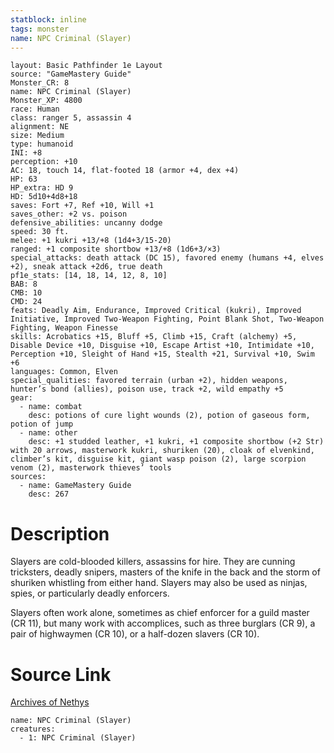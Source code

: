 ```yaml
---
statblock: inline
tags: monster
name: NPC Criminal (Slayer)
---
```

```statblock
layout: Basic Pathfinder 1e Layout
source: "GameMastery Guide"
Monster_CR: 8
name: NPC Criminal (Slayer)
Monster_XP: 4800
race: Human
class: ranger 5, assassin 4
alignment: NE
size: Medium
type: humanoid
INI: +8
perception: +10
AC: 18, touch 14, flat-footed 18 (armor +4, dex +4)
HP: 63
HP_extra: HD 9
HD: 5d10+4d8+18
saves: Fort +7, Ref +10, Will +1
saves_other: +2 vs. poison
defensive_abilities: uncanny dodge
speed: 30 ft.
melee: +1 kukri +13/+8 (1d4+3/15-20)
ranged: +1 composite shortbow +13/+8 (1d6+3/×3)
special_attacks: death attack (DC 15), favored enemy (humans +4, elves +2), sneak attack +2d6, true death
pf1e_stats: [14, 18, 14, 12, 8, 10]
BAB: 8
CMB: 10
CMD: 24
feats: Deadly Aim, Endurance, Improved Critical (kukri), Improved Initiative, Improved Two-Weapon Fighting, Point Blank Shot, Two-Weapon Fighting, Weapon Finesse
skills: Acrobatics +15, Bluff +5, Climb +15, Craft (alchemy) +5, Disable Device +10, Disguise +10, Escape Artist +10, Intimidate +10, Perception +10, Sleight of Hand +15, Stealth +21, Survival +10, Swim +6
languages: Common, Elven
special_qualities: favored terrain (urban +2), hidden weapons, hunter’s bond (allies), poison use, track +2, wild empathy +5
gear:
  - name: combat
    desc: potions of cure light wounds (2), potion of gaseous form, potion of jump
  - name: other
    desc: +1 studded leather, +1 kukri, +1 composite shortbow (+2 Str) with 20 arrows, masterwork kukri, shuriken (20), cloak of elvenkind, climber’s kit, disguise kit, giant wasp poison (2), large scorpion venom (2), masterwork thieves’ tools
sources:
  - name: GameMastery Guide
    desc: 267
```
# Description
Slayers are cold-blooded killers, assassins for hire. They are cunning tricksters, deadly snipers, masters of the knife in the back and the storm of shuriken whistling from either hand. Slayers may also be used as ninjas, spies, or particularly deadly enforcers.

Slayers often work alone, sometimes as chief enforcer for a guild master (CR 11), but many work with accomplices, such as three burglars (CR 9), a pair of highwaymen (CR 10), or a half-dozen slavers (CR 10).
# Source Link
[Archives of Nethys](https://aonprd.com/NPCDisplay.aspx?ItemName=Criminal%20(Slayer))
```encounter-table
name: NPC Criminal (Slayer)
creatures:
  - 1: NPC Criminal (Slayer)
```
